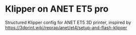 # Klipper on ANET ET5 pro
Structured Klipper config for ANET ET5 3D printer, inspired by https://3dprint.wiki/reprap/anet/et4/setup-and-flash-klipper

